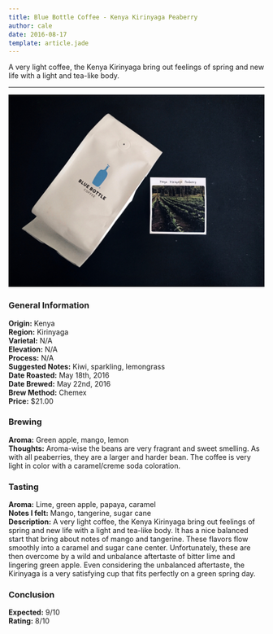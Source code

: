 ```yaml
---
title: Blue Bottle Coffee - Kenya Kirinyaga Peaberry
author: cale
date: 2016-08-17
template: article.jade
---
```


A very light coffee, the Kenya Kirinyaga bring out feelings of spring and new life with a light and tea-like body.

---

![](kirinyaga_peaberry.jpg)
### General Information
**Origin:** Kenya  
**Region:** Kirinyaga  
**Varietal:** N/A  
**Elevation:** N/A   
**Process:** N/A  
**Suggested Notes:** Kiwi, sparkling, lemongrass     
**Date Roasted:** May 18th, 2016  
**Date Brewed:** May 22nd, 2016   
**Brew Method:** Chemex  
**Price:** $21.00  
### Brewing
**Aroma:** Green apple, mango, lemon   
**Thoughts:** Aroma-wise the beans are very fragrant and sweet smelling. As with all peaberries, they are a larger and harder bean. The coffee is very light in color with a caramel/creme soda coloration.    
### Tasting
**Aroma:** Lime, green apple, papaya, caramel    
**Notes I felt:** Mango, tangerine, sugar cane   
**Description:** A very light coffee, the Kenya Kirinyaga bring out feelings of spring and new life with a light and tea-like body. It has a nice balanced start that bring about notes of mango and tangerine. These flavors flow smoothly into a caramel and sugar cane center. Unfortunately, these are then overcome by a wild and unbalance aftertaste of bitter lime and lingering green apple. Even considering the unbalanced aftertaste, the Kirinyaga is a very satisfying cup that fits perfectly on a green spring day.
### Conclusion 
**Expected:** 9/10   
**Rating:** 8/10  